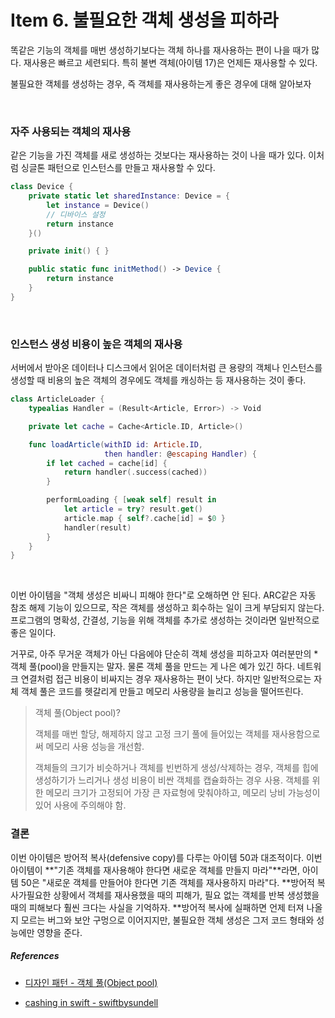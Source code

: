# Item 6. 불필요한 객체 생성을 피하라

똑같은 기능의 객체를 매번 생성하기보다는 객체 하나를 재사용하는 편이 나을 때가 많다. 재사용은 빠르고 세련되다. 특히 불변 객체(아이템 17)은 언제든 재사용할 수 있다.

불필요한 객체를 생성하는 경우, 즉 객체를 재사용하는게 좋은 경우에 대해 알아보자

<br>

### 자주 사용되는 객체의 재사용

같은 기능을 가진 객체를 새로 생성하는 것보다는 재사용하는 것이 나을 때가 있다. 이처럼 싱글톤 패턴으로 인스턴스를 만들고 재사용할 수 있다.

```swift
class Device {
    private static let sharedInstance: Device = {
        let instance = Device()
        // 디바이스 설정
        return instance
    }()

    private init() { }

    public static func initMethod() -> Device {
        return instance
    }
}
```

<br>

### 인스턴스 생성 비용이 높은 객체의 재사용

서버에서 받아온 데이터나 디스크에서 읽어온 데이터처럼 큰 용량의 객체나 인스턴스를 생성할 때 비용의 높은 객체의 경우에도 객체를 캐싱하는 등 재사용하는 것이 좋다.

```swift
class ArticleLoader {
    typealias Handler = (Result<Article, Error>) -> Void

    private let cache = Cache<Article.ID, Article>()

    func loadArticle(withID id: Article.ID,
                     then handler: @escaping Handler) {
        if let cached = cache[id] {
            return handler(.success(cached))
        }

        performLoading { [weak self] result in
            let article = try? result.get()
            article.map { self?.cache[id] = $0 }
            handler(result)
        }
    }
}
```



<br>

이번 아이템을 "객체 생성은 비싸니 피해야 한다"로 오해하면 안 된다. ARC같은 자동 참조 해제 기능이 있으므로, 작은 객체를 생성하고 회수하는 일이 크게 부담되지 않는다. 프로그램의 명확성, 간결성, 기능을 위해 객체를 추가로 생성하는 것이라면 일반적으로 좋은 일이다.

 거꾸로, 아주 무거운 객체가 아닌 다음에야 단순히 객체 생성을 피하고자 여러분만의 *객체 풀(pool)을 만들지는 말자. 물론 객체 풀을 만드는 게 나은 예가 있긴 하다. 네트워크 연결처럼 접근 비용이 비싸지는 경우 재사용하는 편이 낫다. 하지만 일반적으로는 자체 객체 풀은 코드를 헷갈리게 만들고 메모리 사용량을 늘리고 성능을 떨어뜨린다.

> 객체 풀(Object pool)?
>
> 객체를 매번 할당, 해제하지 않고 고정 크기 풀에 들어있는 객체를 재사용함으로써 메모리 사용 성능을 개선함.
>
> 객체들의 크기가 비슷하거나 객체를 빈번하게 생성/삭제하는 경우, 객체를 힙에 생성하기가 느리거나 생성 비용이 비싼 객체를 캡슐화하는 경우 사용. 객체를 위한 메모리 크기가 고정되어 가장 큰 자료형에 맞춰야하고, 메모리 낭비 가능성이 있어 사용에 주의해야 함.



### 결론

이번 아이템은 방어적 복사(defensive copy)를 다루는 아이템 50과 대조적이다. 이번 아이템이 **"기존 객체를 재사용해야 한다면 새로운 객체를 만들지 마라"**라면, 아이템 50은 "새로운 객체를 만들어야 한다면 기존 객체를 재사용하지 마라"다. **방어적 복사가필요한 상황에서 객체를 재사용했을 때의 피해가, 필요 없는 객체를 반복 생성했을 때의 피해보다 훨씬 크다는 사실을 기억하자. **방어적 복사에 실패하면 언제 터져 나올지 모르는 버그와 보안 구멍으로 이어지지만, 불필요한 객체 생성은 그저 코드 형태와 성능에만 영향을 준다.



##### References

- [디자인 패턴 - 객체 풀(Object pool)](http://hajeonghyeon.blogspot.com/2017/06/object-pool.html)

- [cashing in swift - swiftbysundell](https://www.swiftbysundell.com/articles/caching-in-swift/)
